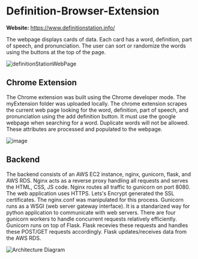 # Definition-Browser-Extension
**Website:** https://www.definitionstation.info/

The webpage displays cards of data. Each card has a word, definition, part of speech, and pronunciation. The user can sort or randomize the words using the buttons at the top of the page.

![definitionStationWebPage](https://github.com/user-attachments/assets/06450908-7a56-4ca7-a23b-de0f3dba2a94)


## Chrome Extension
The Chrome extension was built using the Chrome developer mode. The myExtension folder was uploaded locally. The chrome extension scrapes the current web page looking for the word, definition, part of speech, and pronunciation using the add definition button. It must use the google webpage when searching for a word. Duplicate words will not be allowed. These attributes are processed and populated to the webpage. 

![image](https://github.com/user-attachments/assets/8130a763-3f2f-4a45-960b-3b721602fff0)

## Backend
The backend consists of an AWS EC2 instance, nginx, gunicorn, flask, and AWS RDS. Nginx acts as a reverse proxy handling all requests and serves the HTML, CSS, JS code. Nginx routes all traffic to gunicorn on port 8080. The web application uses HTTPS. Lets's Encrypt generated the SSL certificates. The nginx.conf was manipulated for this process. Gunicorn runs as a WSGI (web server gateway interface). It is a standarized way for python application to communicate with web servers. There are four gunicorn workers to handle concurrent requests relatively efficiently. Gunicorn runs on top of Flask. Flask recevies these requests and handles these POST/GET requests accordingly. Flask updates/receives data from the AWS RDS. 

 ![Architecture Diagram](https://github.com/user-attachments/assets/30cbac00-1f6e-4e26-be0a-49534802bfb5)
